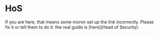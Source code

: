 # HoS
If you are here, that means some moron set up the link incorrectly. Please fix it or tell them to do it. the real guide is \[here](Head of Security).